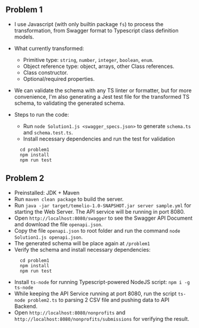 ## Problem 1

- I use Javascript (with only builtin package `fs`) to process the transformation, from Swagger format to Typescript class definition models.

- What currently transformed:

  - Primitive type: `string`, `number`, `integer`, `boolean`, `enum`.
  - Object reference type: object, arrays, other Class references.
  - Class constructor.
  - Optional/required properties.

- We can validate the schema with any TS linter or formatter, but for more convenience, I'm also generating a Jest test file for the transformed TS schema, to validating the generated schema.

- Steps to run the code:
  - Run `node Solution1.js <swagger_specs.json>` to generate `schema.ts` and `schema.test.ts`.
  - Install necessary dependencies and run the test for validation
  ```
    cd problem1
    npm install
    npm run test
  ```

## Problem 2

- Preinstalled: JDK + Maven
- Run `maven clean package` to build the server.
- Run `java -jar target/temelio-1.0-SNAPSHOT.jar server sample.yml` for starting the Web Server. The API service will be running in port 8080.
- Open `http://localhost:8080/swagger` to see the Swagger API Document and download the file `openapi.json`.
- Copy the file `openapi.json` to root folder and run the command `node Solution1.js openapi.json`.
- The generated schema will be place again at `/problem1`
- Verify the schema and install necessary dependencies:
  ```
    cd problem1
    npm install
    npm run test
  ```
- Install `ts-node` for running Typescript-powered NodeJS script: `npm i -g ts-node`
- While keeping the API Service running at port 8080, run the script `ts-node problem2.ts` to parsing 2 CSV file and pushing data to API Backend.
- Open `http://localhost:8080/nonprofits` and `http://localhost:8080/nonprofits/submissions` for verifying the result.
